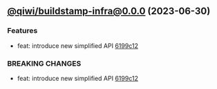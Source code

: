 ## [@qiwi/buildstamp-infra@0.0.0](https://github.com/qiwi/buildstamp/compare/undefined...2023.6.30-qiwi.buildstamp-infra.0.0.0-f0) (2023-06-30)

### Features
* feat: introduce new simplified API [6199c12](https://github.com/qiwi/buildstamp/commit/6199c128f75b65e6f9e08db122bc8c8c15975ea5)

### BREAKING CHANGES
* feat: introduce new simplified API [6199c12](https://github.com/qiwi/buildstamp/commit/6199c128f75b65e6f9e08db122bc8c8c15975ea5)


